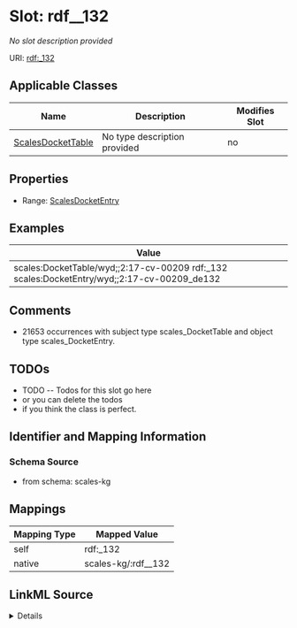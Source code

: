 

# Slot: rdf__132


_No slot description provided_





URI: [rdf:_132](http://www.w3.org/1999/02/22-rdf-syntax-ns#_132)



<!-- no inheritance hierarchy -->





## Applicable Classes

| Name | Description | Modifies Slot |
| --- | --- | --- |
| [ScalesDocketTable](../classes/ScalesDocketTable.md) | No type description provided |  no  |







## Properties

* Range: [ScalesDocketEntry](../classes/ScalesDocketEntry.md)






## Examples

| Value |
| --- |
| scales:DocketTable/wyd;;2:17-cv-00209 rdf:_132 scales:DocketEntry/wyd;;2:17-cv-00209_de132 |

## Comments

* 21653 occurrences with subject type scales_DocketTable and object type scales_DocketEntry.

## TODOs

* TODO -- Todos for this slot go here
* or you can delete the todos
* if you think the class is perfect.

## Identifier and Mapping Information







### Schema Source


* from schema: scales-kg




## Mappings

| Mapping Type | Mapped Value |
| ---  | ---  |
| self | rdf:_132 |
| native | scales-kg/:rdf__132 |




## LinkML Source

<details>
```yaml
name: rdf__132
description: No slot description provided
todos:
- TODO -- Todos for this slot go here
- or you can delete the todos
- if you think the class is perfect.
comments:
- 21653 occurrences with subject type scales_DocketTable and object type scales_DocketEntry.
examples:
- value: scales:DocketTable/wyd;;2:17-cv-00209 rdf:_132 scales:DocketEntry/wyd;;2:17-cv-00209_de132
from_schema: scales-kg
rank: 1000
slot_uri: rdf:_132
alias: rdf__132
domain_of:
- scales_DocketTable
range: scales_DocketEntry

```
</details>
